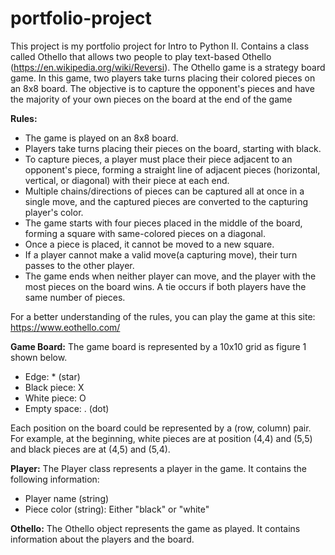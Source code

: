 # portfolio-project

This project is my portfolio project for Intro to Python II. Contains a class called Othello that allows two people to play text-based Othello (https://en.wikipedia.org/wiki/Reversi).  The Othello game is a strategy board game. In this game, two players take turns placing their colored pieces on an 8x8 board. The objective is to capture the opponent's pieces and have the majority of your own pieces on the board at the end of the game

**Rules:**

* The game is played on an 8x8 board.
* Players take turns placing their pieces on the board, starting with black.
* To capture pieces, a player must place their piece adjacent to an opponent's piece, forming a straight line of adjacent pieces (horizontal, vertical, or diagonal) with their piece at each end.
* Multiple chains/directions of pieces can be captured all at once in a single move, and the captured pieces are converted to the capturing player's color. 
* The game starts with four pieces placed in the middle of the board, forming a square with same-colored pieces on a diagonal.
* Once a piece is placed, it cannot be moved to a new square.
* If a player cannot make a valid move(a capturing move), their turn passes to the other player.
* The game ends when neither player can move, and the player with the most pieces on the board wins. A tie occurs if both players have the same number of pieces.

For a better understanding of the rules, you can play the game at this site: https://www.eothello.com/

**Game Board:**
The game board is represented by a 10x10 grid as figure 1 shown below.
* Edge: * (star)
* Black piece: X
* White piece: O
* Empty space: .  (dot)

Each position on the board could be represented by a (row, column) pair.  For example, at the beginning, white pieces are at position (4,4) and (5,5) and black pieces are at (4,5) and (5,4).

**Player:**
The Player class represents a player in the game. It contains the following information:
* Player name (string)
* Piece color (string): Either "black" or "white"

**Othello:**
The Othello object represents the game as played.  It contains information about the players and the board. 





